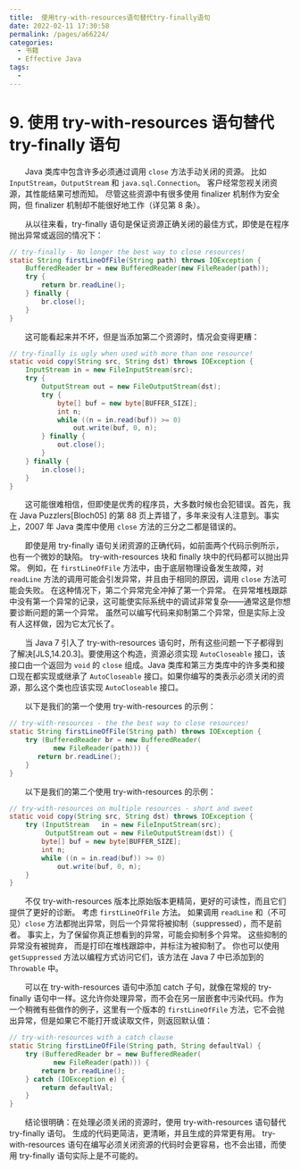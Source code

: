 ```yaml
---
title:  使用try-with-resources语句替代try-finally语句
date: 2022-02-11 17:30:58
permalink: /pages/a66224/
categories:
  - 书籍
  - Effective Java
tags:
  - 
---
```

# 9. 使用 try-with-resources 语句替代 try-finally 语句

　　Java 类库中包含许多必须通过调用 `close` 方法手动关闭的资源。 比如 `InputStream`，`OutputStream` 和 `java.sql.Connection`。 客户经常忽视关闭资源，其性能结果可想而知。 尽管这些资源中有很多使用 finalizer 机制作为安全网，但 finalizer 机制却不能很好地工作（详见第 8 条）。

　　从以往来看，try-finally 语句是保证资源正确关闭的最佳方式，即使是在程序抛出异常或返回的情况下：

```java
// try-finally - No longer the best way to close resources!
static String firstLineOfFile(String path) throws IOException {
    BufferedReader br = new BufferedReader(new FileReader(path));
    try {
        return br.readLine();
    } finally {
        br.close();
    }
}
```

　　这可能看起来并不坏，但是当添加第二个资源时，情况会变得更糟：

```java
// try-finally is ugly when used with more than one resource!
static void copy(String src, String dst) throws IOException {
    InputStream in = new FileInputStream(src);
    try {
        OutputStream out = new FileOutputStream(dst);
        try {
            byte[] buf = new byte[BUFFER_SIZE];
            int n;
            while ((n = in.read(buf)) >= 0)
                out.write(buf, 0, n);
        } finally {
            out.close();
        }
    } finally {
        in.close();
    }
}
```
　　这可能很难相信，但即使是优秀的程序员，大多数时候也会犯错误。首先，我在 Java Puzzlers[Bloch05] 的第 88 页上弄错了，多年来没有人注意到。事实上，2007 年 Java 类库中使用 `close` 方法的三分之二都是错误的。

　　即使是用 try-finally 语句关闭资源的正确代码，如前面两个代码示例所示，也有一个微妙的缺陷。 try-with-resources 块和 finally 块中的代码都可以抛出异常。 例如，在 `firstLineOfFile` 方法中，由于底层物理设备发生故障，对 `readLine` 方法的调用可能会引发异常，并且由于相同的原因，调用 `close` 方法可能会失败。 在这种情况下，第二个异常完全冲掉了第一个异常。 在异常堆栈跟踪中没有第一个异常的记录，这可能使实际系统中的调试非常复杂——通常这是你想要诊断问题的第一个异常。 虽然可以编写代码来抑制第二个异常，但是实际上没有人这样做，因为它太冗长了。

　　当 Java 7 引入了 try-with-resources 语句时，所有这些问题一下子都得到了解决[JLS,14.20.3]。要使用这个构造，资源必须实现 `AutoCloseable` 接口，该接口由一个返回为 `void` 的 `close` 组成。Java 类库和第三方类库中的许多类和接口现在都实现或继承了 `AutoCloseable` 接口。如果你编写的类表示必须关闭的资源，那么这个类也应该实现 `AutoCloseable` 接口。

　　以下是我们的第一个使用 try-with-resources 的示例：

```java
// try-with-resources - the the best way to close resources!
static String firstLineOfFile(String path) throws IOException {
    try (BufferedReader br = new BufferedReader(
           new FileReader(path))) {
       return br.readLine();
    }
}
```

　　以下是我们的第二个使用 try-with-resources 的示例：

```java
// try-with-resources on multiple resources - short and sweet
static void copy(String src, String dst) throws IOException {
    try (InputStream   in = new FileInputStream(src);
         OutputStream out = new FileOutputStream(dst)) {
        byte[] buf = new byte[BUFFER_SIZE];
        int n;
        while ((n = in.read(buf)) >= 0)
            out.write(buf, 0, n);
    }
}
```
　　不仅 try-with-resources 版本比原始版本更精简，更好的可读性，而且它们提供了更好的诊断。 考虑 `firstLineOfFile` 方法。 如果调用 `readLine` 和（不可见）`close` 方法都抛出异常，则后一个异常将被抑制（suppressed），而不是前者。 事实上，为了保留你真正想看到的异常，可能会抑制多个异常。 这些抑制的异常没有被抛弃， 而是打印在堆栈跟踪中，并标注为被抑制了。 你也可以使用 `getSuppressed` 方法以编程方式访问它们，该方法在 Java 7 中已添加到的 `Throwable` 中。

　　可以在 try-with-resources 语句中添加 catch 子句，就像在常规的 try-finally 语句中一样。这允许你处理异常，而不会在另一层嵌套中污染代码。作为一个稍微有些做作的例子，这里有一个版本的 `firstLineOfFile` 方法，它不会抛出异常，但是如果它不能打开或读取文件，则返回默认值：


```java
// try-with-resources with a catch clause
static String firstLineOfFile(String path, String defaultVal) {
    try (BufferedReader br = new BufferedReader(
           new FileReader(path))) {
        return br.readLine();
    } catch (IOException e) {
        return defaultVal;
    }
}
```

　　结论很明确：在处理必须关闭的资源时，使用 try-with-resources 语句替代 try-finally 语句。 生成的代码更简洁，更清晰，并且生成的异常更有用。 try-with-resources 语句在编写必须关闭资源的代码时会更容易，也不会出错，而使用 try-finally 语句实际上是不可能的。


